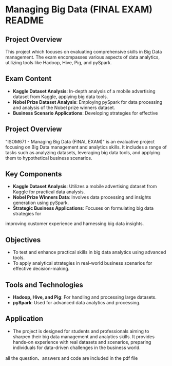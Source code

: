 # Managing Big Data (FINAL EXAM) README

## Project Overview
This project  which focuses on evaluating comprehensive skills in Big Data management. The exam encompasses various aspects of data analytics, utilizing tools like Hadoop, Hive, Pig, and pySpark.

## Exam Content
- **Kaggle Dataset Analysis**: In-depth analysis of a mobile advertising dataset from Kaggle, applying big data tools.
- **Nobel Prize Dataset Analysis**: Employing pySpark for data processing and analysis of the Nobel prize winners dataset.
- **Business Scenario Applications**: Developing strategies for effective

## Project Overview
"ISOM671 - Managing Big Data (FINAL EXAM)" is an evaluative project focusing on Big Data management and analytics skills. It includes a range of tasks such as analyzing datasets, leveraging big data tools, and applying them to hypothetical business scenarios.

## Key Components
- **Kaggle Dataset Analysis**: Utilizes a mobile advertising dataset from Kaggle for practical data analysis.
- **Nobel Prize Winners Data**: Involves data processing and insights generation using pySpark.
- **Strategic Business Applications**: Focuses on formulating big data strategies for

improving customer experience and harnessing big data insights.

## Objectives
- To test and enhance practical skills in big data analytics using advanced tools.
- To apply analytical strategies in real-world business scenarios for effective decision-making.

## Tools and Technologies
- **Hadoop, Hive, and Pig**: For handling and processing large datasets.
- **pySpark**: Used for advanced data analytics and processing.

## Application
- The project is designed for students and professionals aiming to sharpen their big data management and analytics skills. It provides hands-on experience with real datasets and scenarios, preparing individuals for data-driven challenges in the business world.

all the question、answers and code are included in the pdf file
